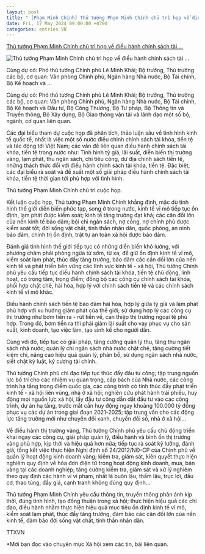```yaml
---
layout: post
title: " [Phạm Minh Chính] Thủ tướng Phạm Minh Chính chủ trì họp về điều hành chính sách tài ..."
date: Fri, 17 May 2024 09:00:00 +0700
categories: entries VN
---
```

[Thủ tướng Phạm Minh Chính chủ trì họp về điều hành chính sách tài ...](https://www.qdnd.vn/chinh-tri/tin-tuc/thu-tuong-pham-minh-chinh-xu-ly-nghiem-truc-loi-dau-co-thao-tung-day-gia-vang-777205)

![Thủ tướng Phạm Minh Chính chủ trì họp về điều hành chính sách tài ...](https://file3.qdnd.vn/data/images/0/2024/05/16/upload_2072/tt3.jpg?w=400)

Cùng dự có: Phó thủ tướng Chính phủ Lê Minh Khái; Bộ trưởng, Thủ trưởng các bộ, cơ quan: Văn phòng Chính phủ, Ngân hàng Nhà nước, Bộ Tài chính, Bộ Kế hoạch và ...

Cùng dự có: Phó thủ tướng Chính phủ Lê Minh Khái; Bộ trưởng, Thủ trưởng các bộ, cơ quan: Văn phòng Chính phủ, Ngân hàng Nhà nước, Bộ Tài chính, Bộ Kế hoạch và Đầu tư, Bộ Công Thương, Bộ Tư pháp, Bộ Thông tin và Truyền thông, Bộ Xây dựng, Bộ Giao thông vận tải và lãnh đạo một số bộ, ngành, cơ quan liên quan.

Các đại biểu tham dự cuộc họp đã phân tích, thảo luận sâu về tình hình kinh tế quốc tế, nhất là việc một số nước điều chỉnh chính sách tài khóa, tiền tệ và tác động tới Việt Nam; các vấn đề liên quan điều hành chính sách tài khóa, tiền tệ trong nước như: Tình hình tỷ giá, lãi suất, diễn biến thị trường vàng, lạm phát, thu ngân sách, chi tiêu công, dư địa chính sách tiền tệ, những thách thức đối với điều hành chính sách tài khóa, tiền tệ. Đặc biệt, các đại biểu rà soát và đề xuất một số giải pháp điều hành chính sách tài khóa, tiền tệ thời gian tới phù hợp với tình hình.

Thủ tướng Phạm Minh Chính chủ trì cuộc họp.

Kết luận cuộc họp, Thủ tướng Phạm Minh Chính khẳng định, mặc dù tình hình thế giới diễn biến phức tạp, song ở trong nước, kinh tế vĩ mô tiếp tục ổn định, lạm phát được kiểm soát; kinh tế tăng trưởng đạt khá; các cân đối lớn của nền kinh tế bảo đảm; bội chi ngân sách, nợ công, nợ chính phủ được kiểm soát tốt; đời sống vật chất, tinh thần nhân dân, quốc phòng, an ninh bảo đảm, chính trị ổn định, trật tự an toàn xã hội được bảo đảm.

Đánh giá tình hình thế giới tiếp tục có những diễn biến khó lường, với phương châm phải phòng ngừa từ sớm, từ xa, để giữ ổn định kinh tế vĩ mô, kiểm soát lạm phát, thúc đẩy tăng trưởng, bảo đảm các cân đối lớn của nền kinh tế và phát triển bền vững các lĩnh vực kinh tế - xã hội, Thủ tướng Chính phủ yêu cầu tiếp tục điều hành chính sách tài khóa, tiền tệ chủ động, linh hoạt, có trọng tâm, trọng điểm; đồng bộ các công cụ chính sách tài khóa, phối hợp chặt chẽ, hài hòa, hợp lý với chính sách tiền tệ và các chính sách kinh tế vĩ mô khác.

Điều hành chính sách tiền tệ bảo đảm hài hòa, hợp lý giữa tỷ giá và lạm phát phù hợp với xu hướng giảm phát của thế giới; sử dụng hợp lý các công cụ thị trường như bơm tiền ra - rút tiền về, can thiệp thị trường ngoại tệ phù hợp. Trong đó, bơm tiền ra thì phải giảm lãi suất cho vay phục vụ cho sản xuất, kinh doanh, tạo việc làm, tạo sinh kế cho người dân.

Cùng với đó, tiếp tục có giải pháp, tăng cường quản lý thu, tăng thu ngân sách nhà nước; quản lý chi ngân sách nhà nước chặt chẽ, tăng cường tiết kiệm chi, nâng cao hiệu quả quản lý, phân bổ, sử dụng ngân sách nhà nước, siết chặt kỷ luật, kỷ cương tài chính.

Thủ tướng Chính phủ chỉ đạo tiếp tục thúc đẩy đầu tư công; tập trung nguồn lực bố trí cho các nhiệm vụ quan trọng, cấp bách của Nhà nước, các công trình hạ tầng trọng điểm quốc gia, các công trình có tính thúc đẩy phát triển kinh tế - xã hội liên vùng, nhà ở xã hội; nghiên cứu phát hành trái phiếu, huy động mọi nguồn lực xã hội, lấy đầu tư công dẫn dắt đầu tư vào các công trình, dự án hạ tầng, trước mắt cần huy động ngay khoảng 100.000 tỷ đồng phục vụ các dự án trong giai đoạn 2021-2025; tập trung vốn cho các động lực tăng trưởng mới như chuyển đổi xanh, chuyển đổi số, nhà ở xã hội...

Về điều hành thị trường vàng, Thủ tướng Chính phủ yêu cầu chủ động triển khai ngay các công cụ, giải pháp quản lý, điều hành và bình ổn thị trường vàng phù hợp, kịp thời và hiệu quả hơn nữa; tiếp tục rà soát kỹ lưỡng, đánh giá, tổng kết việc thực hiện Nghị định số 24/2012/NĐ-CP của Chính phủ về quản lý hoạt động kinh doanh vàng; kiểm tra, giám sát, kiên quyết thực hiện nghiêm quy định về hóa đơn điện tử trong hoạt động kinh doanh, mua, bán vàng tại các doanh nghiệp; tăng cường kiểm tra, giám sát và xử lý nghiêm theo quy định các hành vi vi phạm, nhất là buôn lậu, thẩm lậu, trục lợi, đầu cơ, thao túng, đẩy giá, cạnh tranh không đúng quy định…

Thủ tướng Phạm Minh Chính yêu cầu thông tin, truyền thông phản ánh kịp thời, đúng tình hình, tạo đồng thuận trong xã hội; thực hiện hiệu quả các chỉ đạo, điều hành nhằm thực hiện hiệu quả mục tiêu ổn định kinh tế vĩ mô, kiểm soát lạm phát, thúc đẩy tăng trưởng, đảm bảo các cân đối lớn của nền kinh tế, đảm bảo đời sống vật chất, tinh thần nhân dân.

TTXVN

*Mời bạn đọc vào chuyên mục Xã hội xem các tin, bài liên quan.

